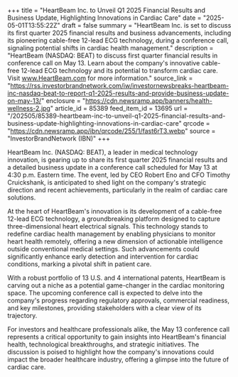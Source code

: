 +++
title = "HeartBeam Inc. to Unveil Q1 2025 Financial Results and Business Update, Highlighting Innovations in Cardiac Care"
date = "2025-05-01T13:55:22Z"
draft = false
summary = "HeartBeam Inc. is set to discuss its first quarter 2025 financial results and business advancements, including its pioneering cable-free 12-lead ECG technology, during a conference call, signaling potential shifts in cardiac health management."
description = "HeartBeam (NASDAQ: BEAT) to discuss first quarter financial results in conference call on May 13. Learn about the company's innovative cable-free 12-lead ECG technology and its potential to transform cardiac care. Visit www.HeartBeam.com for more information."
source_link = "https://rss.investorbrandnetwork.com/iw/investornewsbreaks-heartbeam-inc-nasdaq-beat-to-report-q1-2025-results-and-provide-business-update-on-may-13/"
enclosure = "https://cdn.newsramp.app/banners/health-wellness-2.jpg"
article_id = 85389
feed_item_id = 13695
url = "/202505/85389-heartbeam-inc-to-unveil-q1-2025-financial-results-and-business-update-highlighting-innovations-in-cardiac-care"
qrcode = "https://cdn.newsramp.app/ibn/qrcode/255/1/fast6rT3.webp"
source = "InvestorBrandNetwork (IBN)"
+++

<p>HeartBeam Inc. (NASDAQ: BEAT), a leader in medical technology innovation, is gearing up to share its first quarter 2025 financial results and a detailed business update in a conference call scheduled for May 13 at 4:30 p.m. Eastern time. The event, led by CEO Robert Eno and CFO Timothy Cruickshank, is anticipated to shed light on the company's strategic direction and recent achievements, particularly in the realm of cardiac care solutions.</p><p>At the heart of HeartBeam's innovation is its development of a cable-free 12-lead ECG technology, a groundbreaking platform designed to capture three-dimensional heart electrical signals. This technology stands to redefine cardiac health management by enabling physicians to monitor heart health remotely, offering a new dimension of actionable intelligence outside conventional medical settings. Such advancements could significantly enhance early detection and intervention for cardiac conditions, marking a pivotal shift in patient care.</p><p>With a robust portfolio of 13 U.S. and 4 international patents, HeartBeam is carving out a niche as a potential game-changer in the cardiac monitoring space. The upcoming conference call is expected to delve into the company's progress regarding regulatory approvals, commercial readiness, and key milestones, providing stakeholders with a clear view of its trajectory.</p><p>For investors and healthcare professionals alike, the May 13 conference call represents a critical opportunity to gain insights into HeartBeam's financial health, technological breakthroughs, and strategic initiatives. The discussion is poised to highlight how the company's innovations could impact the broader healthcare industry, offering a glimpse into the future of cardiac care.</p>